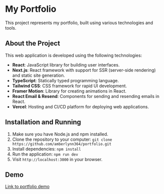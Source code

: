 # My Portfolio

This project represents my portfolio, built using various technologies and tools.

## About the Project

This web application is developed using the following technologies:

- **React**: JavaScript library for building user interfaces.
- **Next.js**: React framework with support for SSR (server-side rendering) and static site generation.
- **TypeScript**: Statically typed programming language.
- **Tailwind CSS**: CSS framework for rapid UI development.
- **Framer Motion**: Library for creating animations in React.
- **React Email & Resend**: Components for sending and resending emails in React.
- **Vercel**: Hosting and CI/CD platform for deploying web applications.

## Installation and Running

1. Make sure you have Node.js and npm installed.
2. Clone the repository to your computer: `git clone https://github.com/amberlynn364/portfolio.git`
3. Install dependencies: `npm install`
4. Run the application: `npm run dev`
5. Visit `http://localhost:3000` in your browser.

## Demo

[Link to portfolio demo](https://ivan-timoshkin.vercel.app/)

